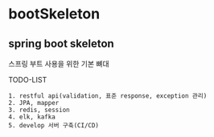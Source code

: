 # bootSkeleton
spring boot skeleton
---
스프링 부트 사용을 위한 기본 뼈대

TODO-LIST
```
1. restful api(validation, 표준 response, exception 관리)
2. JPA, mapper
3. redis, session
4. elk, kafka
5. develop 서버 구축(CI/CD)
```